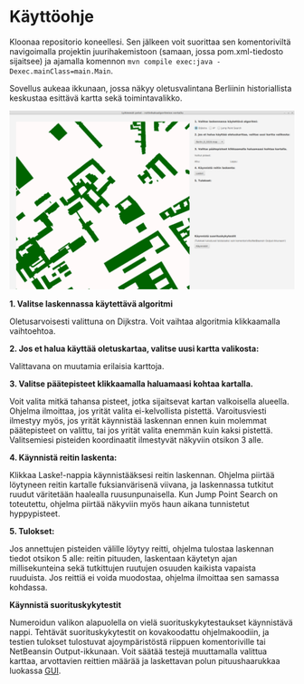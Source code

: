 # Käyttöohje

Kloonaa repositorio koneellesi. Sen jälkeen voit suorittaa sen komentoriviltä navigoimalla projektin juurihakemistoon (samaan, jossa pom.xml-tiedosto sijaitsee) ja ajamalla komennon `mvn compile exec:java -Dexec.mainClass=main.Main`.

Sovellus aukeaa ikkunaan, jossa näkyy oletusvalintana Berliinin historiallista keskustaa esittävä kartta sekä toimintavalikko.

<img src="https://github.com/jenkarper/LyhimmatPolut/blob/main/dokumentaatio/kuvat/kayttoliittyma.png" width="1000">

**1. Valitse laskennassa käytettävä algoritmi**

Oletusarvoisesti valittuna on Dijkstra. Voit vaihtaa algoritmia klikkaamalla vaihtoehtoa.

**2. Jos et halua käyttää oletuskartaa, valitse uusi kartta valikosta:**

Valittavana on muutamia erilaisia karttoja.

**3. Valitse päätepisteet klikkaamalla haluamaasi kohtaa kartalla.**

Voit valita mitkä tahansa pisteet, jotka sijaitsevat kartan valkoisella alueella. Ohjelma ilmoittaa, jos yrität valita ei-kelvollista pistettä. Varoitusviesti ilmestyy myös, jos yrität käynnistää laskennan ennen kuin molemmat päätepisteet on valittu, tai jos yrität valita enemmän kuin kaksi pistettä. Valitsemiesi pisteiden koordinaatit ilmestyvät näkyviin otsikon 3 alle. 

**4. Käynnistä reitin laskenta:**

Klikkaa Laske!-nappia käynnistääksesi reitin laskennan. Ohjelma piirtää löytyneen reitin kartalle fuksianvärisenä viivana, ja laskennassa tutkitut ruudut väritetään haalealla ruusunpunaisella. Kun Jump Point Search on toteutettu, ohjelma piirtää näkyviin myös haun aikana tunnistetut hyppypisteet.

**5. Tulokset:**

Jos annettujen pisteiden välille löytyy reitti, ohjelma tulostaa laskennan tiedot otsikon 5 alle: reitin pituuden, laskentaan käytetyn ajan millisekunteina sekä tutkittujen ruutujen osuuden kaikista vapaista ruuduista. Jos reittiä ei voida muodostaa, ohjelma ilmoittaa sen samassa kohdassa.

**Käynnistä suorituskykytestit**

Numeroidun valikon alapuolella on vielä suorituskykytestaukset käynnistävä nappi. Tehtävät suorituskykytestit on kovakoodattu ohjelmakoodiin, ja testien tulokset tulostuvat ajoympäristöstä riippuen komentoriville tai NetBeansin Output-ikkunaan. Voit säätää testejä muuttamalla valittua karttaa, arvottavien reittien määrää ja laskettavan polun pituushaarukkaa luokassa [GUI](https://github.com/jenkarper/LyhimmatPolut/blob/15adfee4f1bf974194a3219d78ba56fdbe79a971/lyhimmatpolut/src/main/java/ui/GUI.java#L189).
